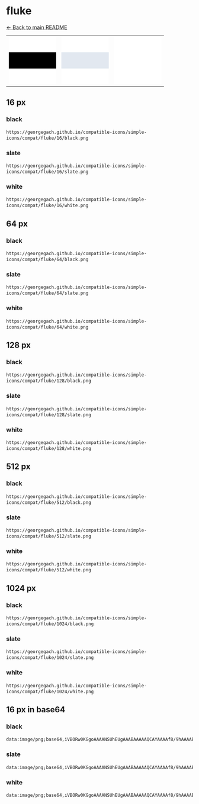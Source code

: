 # fluke

[← Back to main README](../../README.md)

<table><tr>
  <td><img src="./128/black.png" width="128" alt="fluke black icon" /></td>
  <td><img src="./128/slate.png" width="128" alt="fluke slate icon" /></td>
  <td><img src="./128/white.png" width="128" alt="fluke white icon" /></td>
</tr></table>

## 16 px

### black
```
https://georgegach.github.io/compatible-icons/simple-icons/compat/fluke/16/black.png
```

### slate
```
https://georgegach.github.io/compatible-icons/simple-icons/compat/fluke/16/slate.png
```

### white
```
https://georgegach.github.io/compatible-icons/simple-icons/compat/fluke/16/white.png
```

## 64 px

### black
```
https://georgegach.github.io/compatible-icons/simple-icons/compat/fluke/64/black.png
```

### slate
```
https://georgegach.github.io/compatible-icons/simple-icons/compat/fluke/64/slate.png
```

### white
```
https://georgegach.github.io/compatible-icons/simple-icons/compat/fluke/64/white.png
```

## 128 px

### black
```
https://georgegach.github.io/compatible-icons/simple-icons/compat/fluke/128/black.png
```

### slate
```
https://georgegach.github.io/compatible-icons/simple-icons/compat/fluke/128/slate.png
```

### white
```
https://georgegach.github.io/compatible-icons/simple-icons/compat/fluke/128/white.png
```

## 512 px

### black
```
https://georgegach.github.io/compatible-icons/simple-icons/compat/fluke/512/black.png
```

### slate
```
https://georgegach.github.io/compatible-icons/simple-icons/compat/fluke/512/slate.png
```

### white
```
https://georgegach.github.io/compatible-icons/simple-icons/compat/fluke/512/white.png
```

## 1024 px

### black
```
https://georgegach.github.io/compatible-icons/simple-icons/compat/fluke/1024/black.png
```

### slate
```
https://georgegach.github.io/compatible-icons/simple-icons/compat/fluke/1024/slate.png
```

### white
```
https://georgegach.github.io/compatible-icons/simple-icons/compat/fluke/1024/white.png
```

## 16 px in base64

### black
```
data:image/png;base64,iVBORw0KGgoAAAANSUhEUgAAABAAAAAQCAYAAAAf8/9hAAAABmJLR0QA/wD/AP+gvaeTAAAAU0lEQVQ4je2QMQ6AMAwDr6gs/P9h8BmGCghLkCzUqV7ryVF0shOYslWAHbgG+VqAcBos4s/f7hYfQJP5+Yw2aAkFsHXgVQIjWewTKnBgPNEJn0q9IVURk14at90AAAAASUVORK5CYII=
```

### slate
```
data:image/png;base64,iVBORw0KGgoAAAANSUhEUgAAABAAAAAQCAYAAAAf8/9hAAAABmJLR0QA/wD/AP+gvaeTAAAAbElEQVQ4je2QQQ5AUAxE39BwHPe/BVewsrQiEdRCxG9YfVuzadOmr9PCr89SP4wtYs2adsyABs93UNw0n4I1sYVdzpJ09ycAmcQsmE4e5RndgYUCS/lXYkmp8pdTJAmo45keAN2XJ2bN/Yo6AE+4HofqUZOCAAAAAElFTkSuQmCC
```

### white
```
data:image/png;base64,iVBORw0KGgoAAAANSUhEUgAAABAAAAAQCAYAAAAf8/9hAAAABmJLR0QA/wD/AP+gvaeTAAAAUklEQVQ4je2QOwqAQAxEXzT3P5teRkHUsVlkWKxMu6+akEx+MCgTkhbg/OnPkKTKBpPprctdpgUcFt9fDRLYrdHcmdNq4xXVExJYKTyxMnzQeABoIBd+sTaqTAAAAABJRU5ErkJggg==
```

